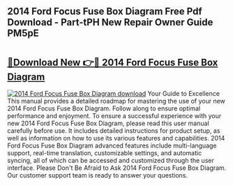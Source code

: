 ## 2014 Ford Focus Fuse Box Diagram Free Pdf Download - Part-tPH New Repair Owner Guide PM5pE

# <h2><a href="http://dftsth.blite.top/?on=2014+Ford+Focus+Fuse+Box+Diagram">🔗Download New 👉🔴 2014 Ford Focus Fuse Box Diagram</a></h2>

[![2014 Ford Focus Fuse Box Diagram download](https://i.imgur.com/lujVjoI.png)](http://dftsth.blite.top/?on=2014+Ford+Focus+Fuse+Box+Diagram)
Your Guide to Excellence This manual provides a detailed roadmap for mastering the use of your new 2014 Ford Focus Fuse Box Diagram. Follow along to ensure optimal performance and enjoyment. To ensure a successful experience with your new 2014 Ford Focus Fuse Box Diagram, please read this user manual carefully before use. It includes detailed instructions for product setup, as well as information on how to use its various features and capabilities. 2014 Ford Focus Fuse Box Diagram advanced features include multi-language support, real-time translation, customizable settings, and automatic syncing, all of which can be accessed and customized through the user interface. Please Don't Be Afraid to Ask 2014 Ford Focus Fuse Box Diagram. Our customer support team is ready to answer your questions.
